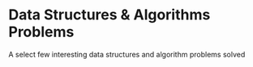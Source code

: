 # Data Structures & Algorithms Problems

A select few interesting data structures and algorithm problems solved